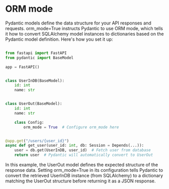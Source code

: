 # ORM mode

Pydantic models define the data structure for your API responses and requests.
orm_mode=True instructs Pydantic to use ORM mode, which tells it how to convert SQLAlchemy model instances to
dictionaries based on the Pydantic model definition.
Here's how you set it up:

```Python

from fastapi import FastAPI
from pydantic import BaseModel

app = FastAPI()


class UserInDB(BaseModel):
    id: int
    name: str


class UserOut(BaseModel):
    id: int
    name: str

    class Config:
        orm_mode = True  # Configure orm_mode here


@app.get("/users/{user_id}")
async def get_user(user_id: int, db: Session = Depends(...)):
    user = db.get(UserInDB, user_id)  # Fetch user from database
    return user  # Pydantic will automatically convert to UserOut
```

In this example, the UserOut model defines the expected structure of the response data. Setting orm_mode=True in its
configuration tells Pydantic to convert the retrieved UserInDB instance (from SQLAlchemy) to a dictionary matching the
UserOut structure before returning it as a JSON response.
